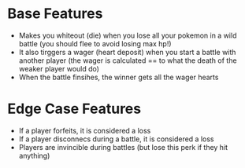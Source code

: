 # Base Features
* Makes you whiteout (die) when you lose all your pokemon in a wild battle (you should flee to avoid losing max hp!)
* It also tirggers a wager (heart deposit) when you start a battle with another player (the wager is calculated == to what the death of the weaker player would do)
* When the battle finsihes, the winner gets all the wager hearts
# Edge Case Features
* If a player forfeits, it is considered a loss
* If a player disconnecs during a battle, it is considered a loss
* Players are invincible during battles (but lose this perk if they hit anything)
